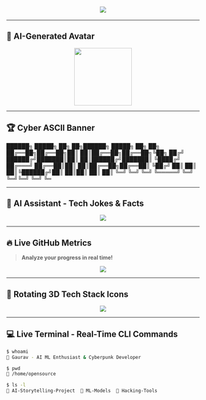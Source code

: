 <h1 align="center">
  <img src="https://readme-typing-svg.herokuapp.com?color=0fffcce&center=true&vCenter=true&width=500&lines=🦾+AI+ML+Explorer;💀+Cyberpunk+Hacker;🚀+Open+Source+Enthusiast;⚡+Tech+Innovator" />
</h1>

---

## 🧠 **AI-Generated Avatar**
<p align="center">
  <img src="https://api.multiavatar.com/GauravAiAvatar.svg" width="150" height="150">
</p>

---

## 🏆 **Cyber ASCII Banner**
██████╗ █████╗ ██╗ ██╗██████╗ █████╗ ██╗ ██╗ ██╔══██╗██╔══██╗██║ ██║██╔══██╗██╔══██╗╚██╗ ██╔╝ ██████╔╝███████║██║ ██║██████╔╝███████║ ╚████╔╝ ██╔═══╝ ██╔══██║██║ ██║██╔══██╗██╔══██║ ╚██╔╝
██║ ██║ ██║╚██████╔╝██║ ██║██║ ██║ ██║
╚═╝ ╚═╝ ╚═╝ ╚═════╝ ╚═╝ ╚═╝╚═╝ ╚═╝ ╚═

---

## 🌌 **AI Assistant - Tech Jokes & Facts**
<p align="center">
  <img src="https://readme-jokes.vercel.app/api?theme=tokyonight" />
</p>

---

## 🔥 **Live GitHub Metrics**
> **Analyze your progress in real time!**
<p align="center">
  <img src="https://github-readme-stats.vercel.app/api?username=AlphaGaurav13&show_icons=true&theme=tokyonight" />
</p>

---

## 🚀 **Rotating 3D Tech Stack Icons**
<p align="center">
  <img src="https://skillicons.dev/icons?i=python,cpp,c,java,php,js,git,github,linux,tensorflow,pytorch,vscode" />
</p>

---

## 💻 **Live Terminal - Real-Time CLI Commands**
```bash
$ whoami
👤 Gaurav - AI ML Enthusiast & Cyberpunk Developer

$ pwd
📂 /home/opensource

$ ls -l
📁 AI-Storytelling-Project  📁 ML-Models  📁 Hacking-Tools
